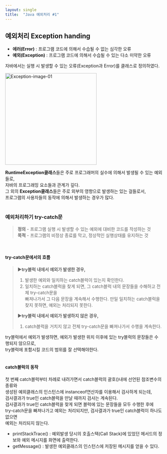 ```yaml
---
layout: single
title:  "Java 예외처리 #1"
---
```

## 예외처리 Exception handing
- **에러(Error)** : 프로그램 코드에 의해서 수습될 수 없는 심각한 오류
- **예외(Exception)** : 프로그램 코드에 의해서 수습될 수 있는 다소 미약한 오류

자바에서는 실행 시 발생할 수 있는 오류(Exception과 Error)를 클래스로 정의하였다.  

<img width="293" alt="Exception-image-01" src="https://user-images.githubusercontent.com/97990285/154825519-21368238-015d-4598-8d81-3c268d9bf365.png">

**RuntimeException클래스**들은 주로 프로그래머의 실수에 의해서 발생될 수 있는 예외들로,  
자바의 프로그래밍 요소들과 관계가 깊다.  
그 외의 **Exception클래스**들은 주로 외부의 영향으로 발생하는 있는 걸들로서,  
프로그램의 사용자들의 동작에 의해서 발생하는 경우가 많다.  
<br>

### 예외처리하기 try-catch문
> **정의** - 프로그램 실행 시 발생할 수 있는 예외에 대비한 코드를 작성하는 것  
> **목적** - 프로그램의 비정상 종료를 막고, 정상적인 실행상태를 유지하는 것  
<br>

#### try-catch문에서의 흐름
> ▶**try블럭 내에서 예외가 발생한 경우,**  
> 1. 발생한 예외와 일치하는 catch블럭이 있는지 확인한다.  
> 2. 일치하는 catch블럭을 찾게 되면, 그 catch블럭 내의 문장들을 수해하고 전체 try-catch문을  
>   빠져나가서 그 다음 문장을 계속해서 수행한다. 만일 일치하는 catch블럭을 찾지 못하면, 예외는 처리되지 못한다.   
> 
> ▶**try블럭 내에서 예외가 발생하지 않은 경우,**  
> 1. catch블럭을 거치지 않고 전체 try-catch문을 빠져나가서 수행을 계속한다.  

try블럭에서 예외가 발생하면, 예외가 발생한 위치 이후에 있는 try블럭의 문장들은 수행되지 않으므로,  
try블럭에 포함시킬 코드의 범위를 잘 선택해야한다.  
<br>

#### catch블럭의 동작
첫 번째 catch블럭부터 차례로 내려가면서 catch블럭의 괄호()내에 선언된 참조변수의 종류와  
생성된 예외클래스의 인스턴스에 instanceof연산자를 이용해서 검사하게 되는데,  
검사결과가 true인 catch블럭을 만날 때까지 검사는 계속된다.  
검사결과가 true인 catch블럭을 찾게 되면 블럭에 있는 문장들을 모두 수행한 후에  
try-catch문을 빠져나가고 예외는 처리되지만, 검사결과가 true인 catch블럭이 하나도 없으면  
예외는 처리되지 않는다.  

- printStackTrace() : 예외발생 당시의 호출스택(Call Stack)에 있었던 메서드의 정보와 예외 메시지를 화면에 출력한다.
- getMessage() : 발생한 예외클래스의 인스턴스에 저장된 메시지를 얻을 수 있다.  


